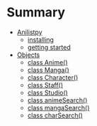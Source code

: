 # Summary

- [Anilistpy](./chapter_1.md)
	- [installing](./Install.md)
	- [getting started](./Import.md)
- [Objects](./chapter_2.md)
	- [class Anime()](./anime.md)
	- [class Manga()]()
	- [class Character()]()
	- [class Staff()]()
	- [class Studio()]()
	- [class animeSearch()]()
	- [class mangaSearch()]() 
	- [class charSearch()]()


